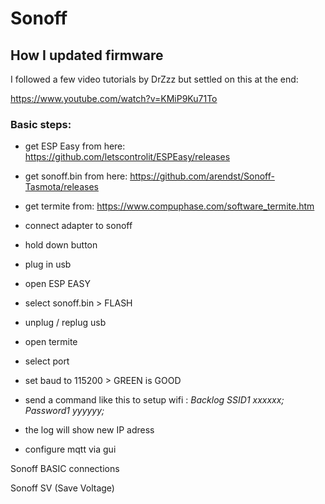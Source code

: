 <h1>Sonoff</h1>

<h2>How I updated firmware</h2>

I followed a few video tutorials by DrZzz but settled on this at the end:

https://www.youtube.com/watch?v=KMiP9Ku71To


<h3>Basic steps:</h3>

* get ESP Easy from here: https://github.com/letscontrolit/ESPEasy/releases
* get sonoff.bin from here: https://github.com/arendst/Sonoff-Tasmota/releases
* get termite from: https://www.compuphase.com/software_termite.htm


* connect adapter to sonoff
* hold down button
* plug in usb
* open ESP EASY
* select sonoff.bin > FLASH

* unplug / replug usb

* open termite
* select port
* set baud to 115200   > GREEN is GOOD

* send a command like this to setup wifi : *Backlog SSID1 xxxxxx; Password1 yyyyyy;*
* the log will show new IP adress
* configure mqtt via gui



Sonoff BASIC connections


Sonoff SV (Save Voltage)




